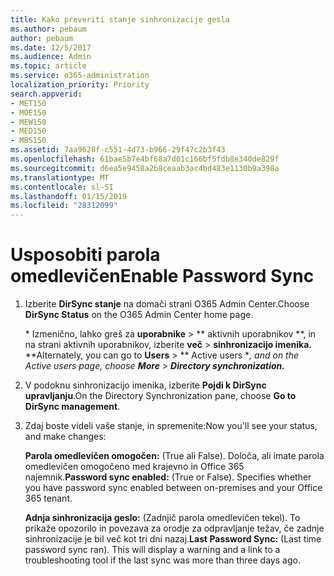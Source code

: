 ```yaml
---
title: Kako preveriti stanje sinhronizacije gesla
ms.author: pebaum
author: pebaum
ms.date: 12/5/2017
ms.audience: Admin
ms.topic: article
ms.service: o365-administration
localization_priority: Priority
search.appverid:
- MET150
- MOE150
- MEW150
- MED150
- MBS150
ms.assetid: 7aa9628f-c551-4d73-b966-29f47c2b3f43
ms.openlocfilehash: 61bae5b7e4bf68a7d01c166bf5fdb8e340de829f
ms.sourcegitcommit: d6ea5e9458a2b8ceaab3ac4bd483e1130b9a398a
ms.translationtype: MT
ms.contentlocale: sl-SI
ms.lasthandoff: 01/15/2019
ms.locfileid: "28312099"
---
```

# <a name="enable-password-sync"></a><span data-ttu-id="4b45d-102">Usposobiti parola omedlevičen</span><span class="sxs-lookup"><span data-stu-id="4b45d-102">Enable Password Sync</span></span>

1.  <span data-ttu-id="4b45d-103">Izberite **DirSync stanje** na domači strani O365 Admin Center.</span><span class="sxs-lookup"><span data-stu-id="4b45d-103">Choose **DirSync Status** on the O365 Admin Center home page.</span></span> 
    
     <span data-ttu-id="4b45d-104">\* Izmenično, lahko greš za **uporabnike** \> \*\* aktivnih uporabnikov \*\*, in na strani aktivnih uporabnikov, izberite **več** \> **sinhronizacijo imenika.** \*</span><span class="sxs-lookup"><span data-stu-id="4b45d-104">\*Alternately, you can go to **Users** \> \*\* Active users \**, and on the Active users page, choose **More** \> **Directory synchronization.***</span></span> 
    
2. <span data-ttu-id="4b45d-105">V podoknu sinhronizacijo imenika, izberite **Pojdi k DirSync upravljanju**.</span><span class="sxs-lookup"><span data-stu-id="4b45d-105">On the Directory Synchronization pane, choose **Go to DirSync management**.</span></span> 
    
3. <span data-ttu-id="4b45d-106">Zdaj boste videli vaše stanje, in spremenite:</span><span class="sxs-lookup"><span data-stu-id="4b45d-106">Now you'll see your status, and make changes:</span></span>
    
    <span data-ttu-id="4b45d-p101">**Parola omedlevičen omogočen:** (True ali False). Določa, ali imate parola omedlevičen omogočeno med krajevno in Office 365 najemnik.</span><span class="sxs-lookup"><span data-stu-id="4b45d-p101">**Password sync enabled:** (True or False). Specifies whether you have password sync enabled between on-premises and your Office 365 tenant.</span></span> 
    
    <span data-ttu-id="4b45d-p102">**Adnja sinhronizacija geslo:** (Zadnjič parola omedlevičen tekel). To prikaže opozorilo in povezava za orodje za odpravljanje težav, če zadnje sinhronizacije je bil več kot tri dni nazaj.</span><span class="sxs-lookup"><span data-stu-id="4b45d-p102">**Last Password Sync:** (Last time password sync ran). This will display a warning and a link to a troubleshooting tool if the last sync was more than three days ago.</span></span> 
    


